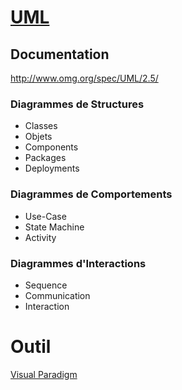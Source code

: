 # [UML](https://fr.wikipedia.org/wiki/UML_(informatique))

## Documentation

http://www.omg.org/spec/UML/2.5/

### Diagrammes de Structures
- Classes
- Objets
- Components
- Packages
- Deployments

### Diagrammes de Comportements
- Use-Case 
- State Machine
- Activity

### Diagrammes d'Interactions
- Sequence
- Communication
- Interaction

# Outil 

[Visual Paradigm](https://www.visual-paradigm.com/)

